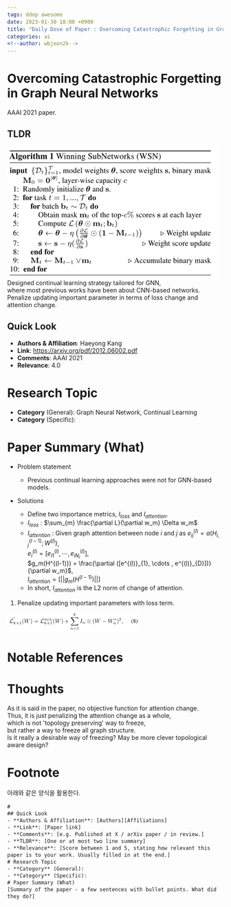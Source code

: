```yaml
---
tags: ddop awesome
date: 2023-01-30 18:00 +0900
title: "Daily Dose of Paper : Overcoming Catastrophic Forgetting in Graph Neural Networks"
categories: ai
<!--author: wbjeon2k-->
---
```


# Overcoming Catastrophic Forgetting in Graph Neural Networks

AAAI 2021 paper.

## **TLDR**

![wsnalgo](/images/WSN/wsn_algo.png)  
Designed continual learning strategy tailored for GNN,  
where most previous works have been about CNN-based networks.  
Penalize updating important parameter in terms of loss change and attention change.


## Quick Look

- **Authors & Affiliation**: Haeyong Kang  
- **Link**: <https://arxiv.org/pdf/2012.06002.pdf>  
- **Comments**: AAAI 2021 
- **Relevance**: 4.0  

# Research Topic

- **Category** (General): Graph Neural Network, Continual Learning
- **Category** (Specific): 

# Paper Summary (What)
 
- Problem statement
  - Previous continual learning approaches were not for GNN-based models.
  
- Solutions
  - Define two importance metrics, $I_{loss}$ and $I_{attention}$.
  - $I_{loss}$ : $\sum_{m} \frac{\partial L}{\partial w_m} \Delta w_m$
  - $I_{attention}$ : Given graph attention between node $i$ and $j$ as $e^{(l)}_{ij} = a(H^{(l-1)}_{i,j} ; W^{(l)})$,  
  $e^{(l)}_{i} = [e^{(l)}_{i1}, \cdots , e^{(l)}_{i N_i}]$,  
  $g_m(H^{(l-1)}) = \frac{\partial ([e^{(l)}_{1}, \cdots , e^{(l)}_{D}])}{\partial w_m}$,  
  $I_{attention} = [|| g_m(H^{(l-1)}) ||]$
  - In short, $I_{attention}$ is the L2 norm of change of attention.

1. Penalize updating important parameters with loss term.

![eq1](/images/ocfgnn/ocfgnn.png)

# Notable References

# Thoughts

As it is said in the paper, no objective function for attention change.  
Thus, it is just penalizing the attention change as a whole,  
which is not 'topology preserving' way to freeze,  
but rather a way to freeze all graph structure.  
Is it really a desirable way of freezing? May be more clever topological aware design?

# Footnote
아래와 같은 양식을 활용한다.  

```text
# 
## Quick Look
- **Authors & Affiliation**: [Authors][Affiliations]
- **Link**: [Paper link]
- **Comments**: [e.g. Published at X / arXiv paper / in review.]
- **TLDR**: [One or at most two line summary]
- **Relevance**: [Score between 1 and 5, stating how relevant this paper is to your work. Usually filled in at the end.]
# Research Topic
- **Category** (General):
- **Category** (Specific):
# Paper Summary (What)
[Summary of the paper - a few sentences with bullet points. What did they do?]
```
